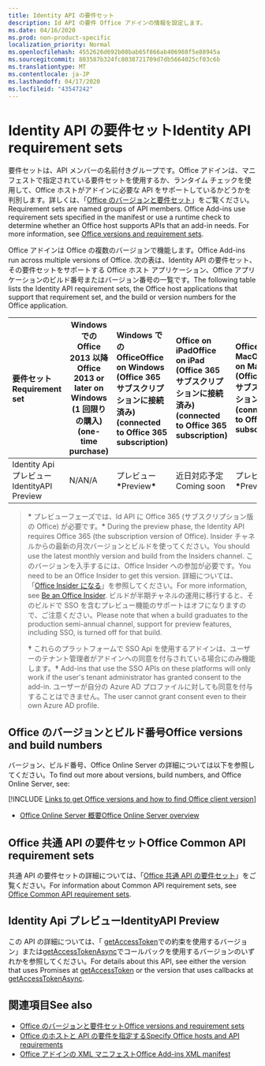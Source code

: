 ```yaml
---
title: Identity API の要件セット
description: Id API の要件 Office アドインの情報を設定します。
ms.date: 04/16/2020
ms.prod: non-product-specific
localization_priority: Normal
ms.openlocfilehash: 4552626d692b08bab65f866ab406988f5e88945a
ms.sourcegitcommit: 803587b324fc8038721709d7db5664025cf03c6b
ms.translationtype: MT
ms.contentlocale: ja-JP
ms.lasthandoff: 04/17/2020
ms.locfileid: "43547242"
---
```

# <a name="identity-api-requirement-sets"></a><span data-ttu-id="e8187-103">Identity API の要件セット</span><span class="sxs-lookup"><span data-stu-id="e8187-103">Identity API requirement sets</span></span>

<span data-ttu-id="e8187-p101">要件セットは、API メンバーの名前付きグループです。Office アドインは、マニフェストで指定されている要件セットを使用するか、ランタイム チェックを使用して、Office ホストがアドインに必要な API をサポートしているかどうかを判別します。詳しくは、「[Office のバージョンと要件セット](../../develop/office-versions-and-requirement-sets.md)」をご覧ください。</span><span class="sxs-lookup"><span data-stu-id="e8187-p101">Requirement sets are named groups of API members. Office Add-ins use requirement sets specified in the manifest or use a runtime check to determine whether an Office host supports APIs that an add-in needs. For more information, see [Office versions and requirement sets](../../develop/office-versions-and-requirement-sets.md).</span></span>

<span data-ttu-id="e8187-107">Office アドインは Office の複数のバージョンで機能します。</span><span class="sxs-lookup"><span data-stu-id="e8187-107">Office Add-ins run across multiple versions of Office.</span></span> <span data-ttu-id="e8187-108">次の表は、Identity API の要件セット、その要件セットをサポートする Office ホスト アプリケーション、Office アプリケーションのビルド番号またはバージョン番号の一覧です。</span><span class="sxs-lookup"><span data-stu-id="e8187-108">The following table lists the Identity API requirement sets, the Office host applications that support that requirement set, and the build or version numbers for the Office application.</span></span>

|  <span data-ttu-id="e8187-109">要件セット</span><span class="sxs-lookup"><span data-stu-id="e8187-109">Requirement set</span></span>  | <span data-ttu-id="e8187-110">Windows での Office 2013 以降</span><span class="sxs-lookup"><span data-stu-id="e8187-110">Office 2013 or later on Windows</span></span><br><span data-ttu-id="e8187-111">(1 回限りの購入)</span><span class="sxs-lookup"><span data-stu-id="e8187-111">(one-time purchase)</span></span> | <span data-ttu-id="e8187-112">Windows での Office</span><span class="sxs-lookup"><span data-stu-id="e8187-112">Office on Windows</span></span><br><span data-ttu-id="e8187-113">(Office 365 サブスクリプションに接続済み)</span><span class="sxs-lookup"><span data-stu-id="e8187-113">(connected to Office 365 subscription)</span></span> |  <span data-ttu-id="e8187-114">Office on iPad</span><span class="sxs-lookup"><span data-stu-id="e8187-114">Office on iPad</span></span><br><span data-ttu-id="e8187-115">(Office 365 サブスクリプションに接続済み)</span><span class="sxs-lookup"><span data-stu-id="e8187-115">(connected to Office 365 subscription)</span></span>  |  <span data-ttu-id="e8187-116">Office on Mac</span><span class="sxs-lookup"><span data-stu-id="e8187-116">Office on Mac</span></span><br><span data-ttu-id="e8187-117">(Office 365 サブスクリプションに接続)</span><span class="sxs-lookup"><span data-stu-id="e8187-117">(connected to Office 365 subscription)</span></span>  | <span data-ttu-id="e8187-118">Office on the web</span><span class="sxs-lookup"><span data-stu-id="e8187-118">Office on the web</span></span>  | <span data-ttu-id="e8187-119">SharePoint Online</span><span class="sxs-lookup"><span data-stu-id="e8187-119">SharePoint Online</span></span> | <span data-ttu-id="e8187-120">OneDrive.com</span><span class="sxs-lookup"><span data-stu-id="e8187-120">OneDrive.com</span></span> |<span data-ttu-id="e8187-121">Outlook.com および Exchange Online</span><span class="sxs-lookup"><span data-stu-id="e8187-121">Outlook.com & Exchange Online</span></span>|
|:-----|-----|:-----|:-----|:-----|:-----|:-----|:-----|:-----|
| <span data-ttu-id="e8187-122">Identity Api プレビュー</span><span class="sxs-lookup"><span data-stu-id="e8187-122">IdentityAPI Preview</span></span>  | <span data-ttu-id="e8187-123">N/A</span><span class="sxs-lookup"><span data-stu-id="e8187-123">N/A</span></span> | <span data-ttu-id="e8187-124">プレビュー<b>\*</b></span><span class="sxs-lookup"><span data-stu-id="e8187-124">Preview<b>\*</b></span></span> | <span data-ttu-id="e8187-125">近日対応予定</span><span class="sxs-lookup"><span data-stu-id="e8187-125">Coming soon</span></span> | <span data-ttu-id="e8187-126">プレビュー<b>\*</b></span><span class="sxs-lookup"><span data-stu-id="e8187-126">Preview<b>\*</b></span></span> | <span data-ttu-id="e8187-127">Preview<b>\* &#8224;</b></span><span class="sxs-lookup"><span data-stu-id="e8187-127">Preview<b>\*&#8224;</b></span></span> | <span data-ttu-id="e8187-128">Preview<b>\* &#8224;</b></span><span class="sxs-lookup"><span data-stu-id="e8187-128">Preview<b>\*&#8224;</b></span></span>| <span data-ttu-id="e8187-129">近日公開</span><span class="sxs-lookup"><span data-stu-id="e8187-129">Coming soon</span></span> | <span data-ttu-id="e8187-130">近日公開</span><span class="sxs-lookup"><span data-stu-id="e8187-130">Coming soon</span></span> |

> <span data-ttu-id="e8187-131">**&#42;** プレビューフェーズでは、Id API に Office 365 (サブスクリプション版の Office) が必要です。</span><span class="sxs-lookup"><span data-stu-id="e8187-131">**&#42;** During the preview phase, the Identity API requires Office 365 (the subscription version of Office).</span></span> <span data-ttu-id="e8187-132">Insider チャネルからの最新の月次バージョンとビルドを使ってください。</span><span class="sxs-lookup"><span data-stu-id="e8187-132">You should use the latest monthly version and build from the Insiders channel.</span></span> <span data-ttu-id="e8187-133">このバージョンを入手するには、Office Insider への参加が必要です。</span><span class="sxs-lookup"><span data-stu-id="e8187-133">You need to be an Office Insider to get this version.</span></span> <span data-ttu-id="e8187-134">詳細については、「[Office Insider になる](https://insider.office.com)」を参照してください。</span><span class="sxs-lookup"><span data-stu-id="e8187-134">For more information, see [Be an Office Insider](https://insider.office.com).</span></span> <span data-ttu-id="e8187-135">ビルドが半期チャネルの運用に移行すると、そのビルドで SSO を含むプレビュー機能のサポートはオフになりますので、ご注意ください。</span><span class="sxs-lookup"><span data-stu-id="e8187-135">Please note that when a build graduates to the production semi-annual channel, support for preview features, including SSO, is turned off for that build.</span></span>
>
> <span data-ttu-id="e8187-136">**&#8224;** これらのプラットフォームで SSO Api を使用するアドインは、ユーザーのテナント管理者がアドインへの同意を付与されている場合にのみ機能します。</span><span class="sxs-lookup"><span data-stu-id="e8187-136">**&#8224;** Add-ins that use the SSO APIs on these platforms will only work if the user's tenant administrator has granted consent to the add-in.</span></span> <span data-ttu-id="e8187-137">ユーザーが自分の Azure AD プロファイルに対しても同意を付与することはできません。</span><span class="sxs-lookup"><span data-stu-id="e8187-137">The user cannot grant consent even to their own Azure AD profile.</span></span>

## <a name="office-versions-and-build-numbers"></a><span data-ttu-id="e8187-138">Office のバージョンとビルド番号</span><span class="sxs-lookup"><span data-stu-id="e8187-138">Office versions and build numbers</span></span>

<span data-ttu-id="e8187-139">バージョン、ビルド番号、Office Online Server の詳細については以下を参照してください。</span><span class="sxs-lookup"><span data-stu-id="e8187-139">To find out more about versions, build numbers, and Office Online Server, see:</span></span>

[!INCLUDE [Links to get Office versions and how to find Office client version](../../includes/links-get-office-versions-builds.md)]
- [<span data-ttu-id="e8187-140">Office Online Server 概要</span><span class="sxs-lookup"><span data-stu-id="e8187-140">Office Online Server overview</span></span>](/officeonlineserver/office-online-server-overview)

## <a name="office-common-api-requirement-sets"></a><span data-ttu-id="e8187-141">Office 共通 API の要件セット</span><span class="sxs-lookup"><span data-stu-id="e8187-141">Office Common API requirement sets</span></span>

<span data-ttu-id="e8187-142">共通 API の要件セットの詳細については、「[Office 共通 API の要件セット](office-add-in-requirement-sets.md)」をご覧ください。</span><span class="sxs-lookup"><span data-stu-id="e8187-142">For information about Common API requirement sets, see [Office Common API requirement sets](office-add-in-requirement-sets.md).</span></span>

## <a name="identityapi-preview"></a><span data-ttu-id="e8187-143">Identity Api プレビュー</span><span class="sxs-lookup"><span data-stu-id="e8187-143">IdentityAPI Preview</span></span>

<span data-ttu-id="e8187-144">この API の詳細については、「 [getAccessToken](/javascript/api/office-runtime/officeruntime.auth#getaccesstoken-options-)での約束を使用するバージョン」または[getAccessTokenAsync](/javascript/api/office/office.auth#getaccesstokenasync-options--callback-)でコールバックを使用するバージョンのいずれかを参照してください。</span><span class="sxs-lookup"><span data-stu-id="e8187-144">For details about this API, see either the version that uses Promises at [getAccessToken](/javascript/api/office-runtime/officeruntime.auth#getaccesstoken-options-) or the version that uses callbacks at [getAccessTokenAsync](/javascript/api/office/office.auth#getaccesstokenasync-options--callback-).</span></span>

## <a name="see-also"></a><span data-ttu-id="e8187-145">関連項目</span><span class="sxs-lookup"><span data-stu-id="e8187-145">See also</span></span>

- [<span data-ttu-id="e8187-146">Office のバージョンと要件セット</span><span class="sxs-lookup"><span data-stu-id="e8187-146">Office versions and requirement sets</span></span>](../../develop/office-versions-and-requirement-sets.md)
- [<span data-ttu-id="e8187-147">Office のホストと API の要件を指定する</span><span class="sxs-lookup"><span data-stu-id="e8187-147">Specify Office hosts and API requirements</span></span>](../../develop/specify-office-hosts-and-api-requirements.md)
- [<span data-ttu-id="e8187-148">Office アドインの XML マニフェスト</span><span class="sxs-lookup"><span data-stu-id="e8187-148">Office Add-ins XML manifest</span></span>](../../develop/add-in-manifests.md)

